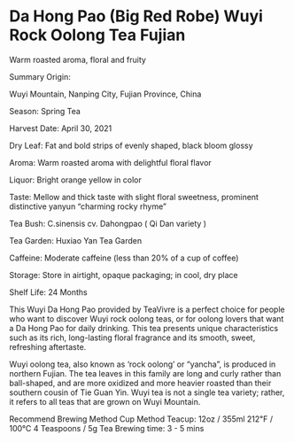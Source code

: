 # Da Hong Pao (Big Red Robe) Wuyi Rock Oolong Tea Fujian

Warm roasted aroma, floral and fruity

Summary
Origin:

Wuyi Mountain, Nanping City, Fujian Province, China

Season:
Spring Tea

Harvest Date:
April 30, 2021

Dry Leaf:
Fat and bold strips of evenly shaped, black bloom glossy

Aroma:
Warm roasted aroma with delightful floral flavor

Liquor:
Bright orange yellow in color

Taste:
Mellow and thick taste with slight floral sweetness, prominent distinctive yanyun “charming rocky rhyme”

Tea Bush:
C.sinensis cv. Dahongpao ( Qi Dan variety )

Tea Garden:
Huxiao Yan Tea Garden

Caffeine:
Moderate caffeine (less than 20% of a cup of coffee)

Storage:
Store in airtight, opaque packaging; in cool, dry place

Shelf Life:
24 Months

This Wuyi Da Hong Pao provided by TeaVivre is a perfect choice for people who want to discover Wuyi rock oolong teas, or for oolong lovers that want a Da Hong Pao for daily drinking. This tea presents unique characteristics such as its rich, long-lasting floral fragrance and its smooth, sweet, refreshing aftertaste.

Wuyi oolong tea, also known as ‘rock oolong’ or “yancha”, is produced in northern Fujian. The tea leaves in this family are long and curly rather than ball-shaped, and are more oxidized and more heavier roasted than their southern cousin of Tie Guan Yin. Wuyi tea is not a single tea variety; rather, it refers to all teas that are grown on Wuyi Mountain.


Recommend Brewing Method
Cup Method
Teacup: 12oz / 355ml
212℉ / 100℃
4 Teaspoons / 5g Tea
Brewing time: 3 - 5 mins

